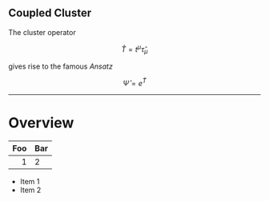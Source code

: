 ## Coupled Cluster

The cluster operator

$$
 \hat{T} = t^\mu \hat{\tau}_{\mu}
$$

gives rise to the famous *Ansatz*

$$
  \hat{\Psi} = e ^ {\hat{T}}
$$




---

# Overview

| Foo | Bar
|----:|:----
|  1  |  2


- Item 1 <!-- .element: class="fragment" data-fragment-index="2" -->
- Item 2 <!-- .element: class="fragment" data-fragment-index="1" -->
